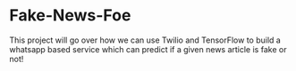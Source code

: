 # Fake-News-Foe
This project will go over how we can use Twilio and TensorFlow to build a whatsapp based service which can predict if a given news article is fake or not!
